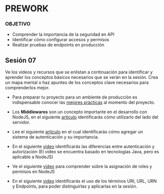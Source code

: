 # PREWORK

### OBJETIVO

* Comprender la importancia de la seguridad en API
* Identificar cómo configurar accesos y permisos
* Realizar pruebas de endpoints en producción

## Sesión 07

Ve los videos y recursos que se enlistan a continuación para identificar y aprender los conceptos básicos necesarios que se verán en la sesión. Crea un mapa mental o haz apuntes de los conceptos clave necesarios para comprenderlos mejor. 

* Para preparar tu proyecto para un ambiente de producción es indispensable conocer las [mejores prácticas](https://www.youtube.com/watch?v=hEuerK6RA6k&ab_channel=FabianHackerN%C3%B3mada) al momento del proyecto.

* Los **Middlewares** son un concepto importante en el desarrollo con NodeJS, en el siguiente [artículo](https://devcode.la/tutoriales/middlewares-en-nodejs/) identificarás cómo utilizarlo del lado del servidor.  

* Lee el siguiente [artículo](https://medium.com/@asfo/autenticando-un-api-rest-con-nodejs-y-jwt-json-web-tokens-5f3674aba50e) en el cual identificarás cómo agregar un sistema de autenticación y su importancia.

* En el siguiente [video](https://www.youtube.com/watch?v=aln7mPlV2PE&ab_channel=OpenWebinars) identificarás las diferencias entre autenticación y autorización (El video se encuentra basado en tecnologías Java, pero es aplicable a NodeJS) 

* Ve el siguiente [video](https://www.youtube.com/watch?v=dBGoet5mP7o&ab_channel=GING-GrupoInternetdeNuevaGeneraci%C3%B3n-UPM) para comprender sobre la asignación de roles y permisos en NodeJS

* En el siguiente [video](https://www.youtube.com/watch?v=w1qBYCtaVCw&ab_channel=ISCSchool) identificarás el uso de los términos URI, URL, URN y Endpoints, para poder distinguirlas y aplicarlas en la sesión.